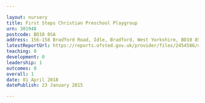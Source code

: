 ```yaml
---

layout: nursery
title: First Steps Christian Preschool Playgroup
urn: 301948
postcode: BD10 8SA
address: 156-158 Bradford Road, Idle, Bradford, West Yorkshire, BD10 8SA
latestReportUrl: https://reports.ofsted.gov.uk/provider/files/2454586/urn/301948.pdf
teaching: 0
development: 0
leadership: 1
outcomes: 0
overall: 1
date: 01 April 2018 
datePublish: 23 January 2015

---
```

